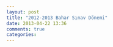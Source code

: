 ```yaml
---
layout: post
title: "2012-2013 Bahar Sınav Dönemi"
date: 2013-04-22 13:36
comments: true
categories: 
---
```

